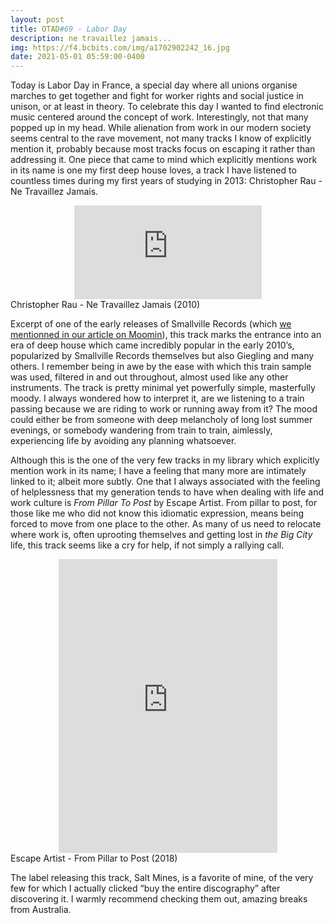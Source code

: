 ```yaml
---
layout: post
title: OTAD#69 - Labor Day
description: ne travaillez jamais...
img: https://f4.bcbits.com/img/a1702902242_16.jpg
date: 2021-05-01 05:59:00-0400
---
```


Today is Labor Day in France, a special day where all unions organise marches to get together and fight for worker rights and social justice in unison, or at least in theory. To celebrate this day I wanted to find electronic music centered around the concept of work. Interestingly, not that many popped up in my head. While alienation from work in our modern society seems central to the rave movement, not many tracks I know of explicitly mention it, probably because most tracks focus on escaping it rather than addressing it. One piece that came to mind which explicitly mentions work in its name is one my first deep house loves, a track I have listened to countless times during my first years of studying in 2013: Christopher Rau - Ne Travaillez Jamais.

<div class="row">
    <div class="col-sm mt-3 mt-md-0 video" align="center">
        <iframe src="https://www.youtube.com/embed/dfI4nsXJgbo" frameborder="0" allow="accelerometer; autoplay; encrypted-media; gyroscope; picture-in-picture" allowfullscreen></iframe>
    </div>
</div>

<div class="caption">
    Christopher Rau - Ne Travaillez Jamais (2010)
</div>

Excerpt of one of the early releases of Smallville Records (which [we mentionned in our article on Moomin](/music/3_otad/)), this track marks the entrance into an era of deep house which came incredibly popular in the early 2010’s, popularized by Smallville Records themselves but also Giegling and many others. I remember being in awe by the ease with which this train sample was used, filtered in and out throughout, almost used like any other instruments. The track is pretty minimal yet powerfully simple, masterfully moody. I always wondered how to interpret it, are we listening to a train passing because we are riding to work or running away from it? The mood could either be from someone with deep melancholy of long lost summer evenings, or somebody wandering from train to train, aimlessly, experiencing life by avoiding any planning whatsoever.

Although this is the one of the very few tracks in my library which explicitly mention work in its name; I have a feeling that many more are intimately linked to it; albeit more subtly. One that I always associated with the feeling of helplessness that my generation tends to have when dealing with life and work culture is *From Pillar To Post* by Escape Artist. From pillar to post, for those like me who did not know this idiomatic expression, means being forced to move from one place to the other. As many of us need to relocate where work is, often uprooting themselves and getting lost in *the Big City* life, this track seems like a cry for help, if not simply a rallying call.

<div style="text-align: center;">
    <iframe style="border: 0; width: 350px; height: 470px;" src="https://bandcamp.com/EmbeddedPlayer/album=853955451/size=large/bgcol=ffffff/linkcol=0687f5/tracklist=false/track=2375554138/transparent=true/" seamless><a href="https://saltminesrec.bandcamp.com/album/salt007-escape-artist-signs-of-life">SALT007 Escape Artist - Signs of Life by Escape Artist</a></iframe>
</div>

<div class="caption">
    Escape Artist - From Pillar to Post (2018)
</div>

The label releasing this track, Salt Mines, is a favorite of mine, of the very few for which I actually clicked “buy the entire discography” after discovering it. I warmly recommend checking them out, amazing breaks from Australia.
